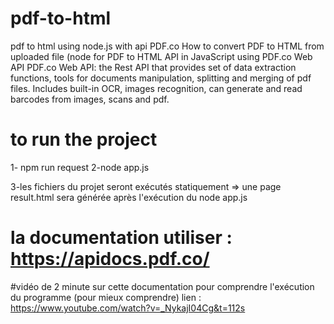 # pdf-to-html
pdf to html using node.js with api PDF.co
How to convert PDF to HTML from uploaded file (node for PDF to HTML API in JavaScript using PDF.co Web API PDF.co Web API: the Rest API that provides set of data extraction functions, tools for documents manipulation, splitting and merging of pdf files. Includes built-in OCR, images recognition, can generate and read barcodes from images, scans and pdf.

# to run the project

1- npm run request
2-node app.js

3-les fichiers du projet seront exécutés statiquement => une page result.html sera générée après l'exécution du node app.js
# la documentation utiliser : https://apidocs.pdf.co/
#vidéo de 2 minute sur cette documentation pour comprendre l'exécution du programme (pour mieux comprendre) lien :  https://www.youtube.com/watch?v=_NykajI04Cg&t=112s
